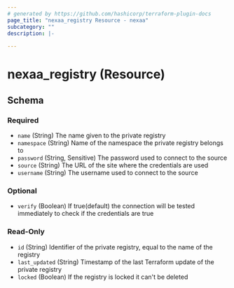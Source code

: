 ```yaml
---
# generated by https://github.com/hashicorp/terraform-plugin-docs
page_title: "nexaa_registry Resource - nexaa"
subcategory: ""
description: |-
  
---
```


# nexaa_registry (Resource)





<!-- schema generated by tfplugindocs -->
## Schema

### Required

- `name` (String) The name given to the private registry
- `namespace` (String) Name of the namespace the private registry belongs to
- `password` (String, Sensitive) The password used to connect to the source
- `source` (String) The URL of the site where the credentials are used
- `username` (String) The username used to connect to the source

### Optional

- `verify` (Boolean) If true(default) the connection will be tested immediately to check if the credentials are true

### Read-Only

- `id` (String) Identifier of the private registry, equal to the name of the registry
- `last_updated` (String) Timestamp of the last Terraform update of the private registry
- `locked` (Boolean) If the registry is locked it can't be deleted
